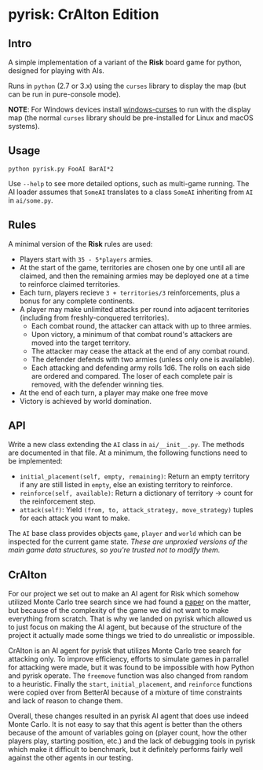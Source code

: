 # pyrisk: CrAIton Edition

## Intro

A simple implementation of a variant of the **Risk** board game for python, designed for playing with AIs.

Runs in `python` (2.7 or 3.x) using the `curses` library to display the map (but can be run in pure-console mode).

**NOTE**: For Windows devices install [windows-curses](https://pypi.org/project/windows-curses/) to run with the display map (the normal `curses` library should be pre-installed for Linux and macOS systems).

## Usage

``python pyrisk.py FooAI BarAI*2``

Use `--help` to see more detailed options, such as multi-game running. The AI loader assumes that `SomeAI` translates to a class `SomeAI` inheriting from `AI` in `ai/some.py`.

## Rules

A minimal version of the **Risk** rules are used:

- Players start with `35 - 5*players` armies.
- At the start of the game, territories are chosen one by one until all are claimed, and then the remaining armies may be deployed one at a time to reinforce claimed territories.
- Each turn, players recieve `3 + territories/3` reinforcements, plus a bonus for any complete continents.
- A player may make unlimited attacks per round into adjacent territories (including from freshly-conquered territories).
  - Each combat round, the attacker can attack with up to three armies.
  - Upon victory, a minimum of that combat round's attackers are moved into the target territory.
  - The attacker may cease the attack at the end of any combat round.
  - The defender defends with two armies (unless only one is available).
  - Each attacking and defending army rolls 1d6. The rolls on each side are ordered and compared. The loser of each complete pair is removed, with the defender winning ties.
- At the end of each turn, a player may make one free move
- Victory is achieved by world domination.

## API

Write a new class extending the `AI` class in `ai/__init__.py`. The methods are documented in that file. At a minimum, the following functions need to be implemented:

- `initial_placement(self, empty, remaining)`: Return an empty territory if any are still listed in ``empty``, else an existing territory to reinforce.
- `reinforce(self, available)`: Return a dictionary of territory -> count for the reinforcement step.
- `attack(self)`: Yield `(from, to, attack_strategy, move_strategy)` tuples for each attack you want to make.

The `AI` base class provides objects `game`, `player` and `world` which can be inspected for the current game state. *These are unproxied versions of the main game data structures, so you're trusted not to modify them.*

## CrAIton
For our project we set out to make an AI agent for Risk which somehow utilized Monte Carlo tree search since we had found a [paper](https://www.sto.nato.int/publications/STO%20Meeting%20Proceedings/STO-MP-SAS-OCS-ORA-2020/MP-SAS-OCS-ORA-2020-WCM-01.pdf) on the matter, but because of the complexity of the game we did not want to make everything from scratch. That is why we landed on pyrisk which allowed us to just focus on making the AI agent, but because of the structure of the project it actually made some things we tried to do unrealistic or impossible.

CrAIton is an AI agent for pyrisk that utilizes Monte Carlo tree search for attacking only. To improve efficiency, efforts to simulate games in parrallel for attacking were made, but it was found to be impossible with how Python and pyrisk operate. The `freemove` function was also changed from random to a heuristic. Finally the `start`, `initial_placement`, and `reinforce` functions were copied over from BetterAI because of a mixture of time constraints and lack of reason to change them.

Overall, these changes resulted in an pyrisk AI agent that does use indeed Monte Carlo. It is not easy to say that this agent is better than the others because of the amount of variables going on (player count, how the other players play, starting position, etc.) and the lack of debugging tools in pyrisk which make it difficult to benchmark, but it definitely performs fairly well against the other agents in our testing.
